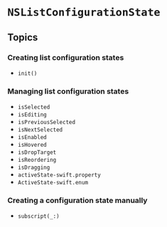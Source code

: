 # ``NSListConfigurationState``

## Topics

### Creating list configuration states

- ``init()``

### Managing list configuration states

- ``isSelected``
- ``isEditing``
- ``isPreviousSelected``
- ``isNextSelected``
- ``isEnabled``
- ``isHovered``
- ``isDropTarget``
- ``isReordering``
- ``isDragging``
- ``activeState-swift.property``
- ``ActiveState-swift.enum``


### Creating a configuration state manually

- ``subscript(_:)``

